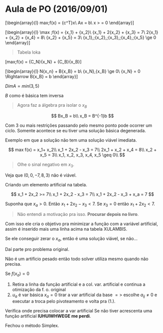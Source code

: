 # Aula de PO (2016/09/01)

\[\begin{array}{l}
max\;f(x) = {c^T}x\\
Ax = b\\
x >  = 0
\end{array}\]

\[\begin{array}{l}
\max \;f(x) = {x_1} + {x_2}\\
{x_1} + 2{x_2} + {x_3} = 7\\
2{x_1} + {x_2} + {x_4} = 8\\
{x_2} + {x_5} = 3\\
{x_1},\;{x_2},\;{x_3},\;{x_4},\;{x_5} \ge 0
\end{array}\]

> Tabela loka

\[max\;f(x) = {C_N}{x_N} + {C_B}{x_B}\]

\[\begin{array}{l}
N{x_n} + B{x_B} = b\\
{x_N},{x_B} \ge 0\\
{x_N} = 0 \Rightarrow B{x_B} = b
\end{array}\]

$Dim A = min (3, 5)$

$B$ como é básica tem inversa

> Agora faz  a álgebra pra isolar o $x_B$

$$
Bx_B = b\\
x_B = B^{-1}b
$$


Com 3 ou mais restrições passando pelo mesmo ponto pode ocorrer um ciclo.
Somente acontece se eu tiver uma solução básica degenerada.

Exemplo em que a solução não tem uma solução viável imediata.

$$
max f(x) = x_1+ x_2\\
x_1 + 2x_2 - x_3 = 7\\
2x_1 + x_2 + x_4 = 8\\
x_2 + x_5 = 3\\
x_1, x_2, x_3, x_4, x_5 \geq 0\\
$$

> Olhe o sinal negativo em $x_3$.

Veja que $(0, 0, -7, 8, 3)$ não é viável.

Criando um elemento artificial na tabela.

$$
x_1 + 2x_2 >= 7\\
x_1 + 2x_2 - x_3 = 7\\
x_1 + 2x_2 - x_3 + x_a = 7
$$

Suponha que $x_a > 0$. Então $x_1 + 2x_2 - x_3 < 7$. Se $x_3 = 0$  então $x_1 + 2x_2 < 7$.

> Não entendi a motivação pra isso.
**Procurar depois no livro**.

Com isso ele cria o objetivo pra minimizar a função com a variável artificial, assim é inserido mais uma linha acima na tabela XULAMBIS.

Se ele conseguir zerar o $x_a$, então é uma solução viável, se não...

Daí parte pro problema original.

Não é um artifício pesado então todo solver utiliza mesmo quando não precisa.

Se $f(x_a) = 0$

1. Retira a linha da função artificial e a col. var. artificial e continua a otimização da f. o. original
2. $u_a$ é var básica $x_a = 0$ tirar a var artificial da base $=>$ escolhe $a_{ij} \neq 0$ e executar a troca pelo pivoteamento e volta pra (1.).

Verifica onde precisa colocar a var artificial
Se não tiver acrescenta uma função artificial **IUHUIWHWEGE me perdi**.

Fechou o método Simplex.
